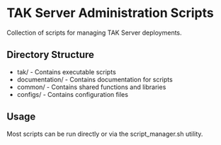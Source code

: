 # TAK Server Administration Scripts

Collection of scripts for managing TAK Server deployments.

## Directory Structure
- tak/ - Contains executable scripts
- documentation/ - Contains documentation for scripts
- common/ - Contains shared functions and libraries
- configs/ - Contains configuration files

## Usage
Most scripts can be run directly or via the script_manager.sh utility.
